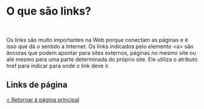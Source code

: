 # O que são links?
  
  
&nbsp;
  
  
Os links são muito importantes na Web porque conectam as páginas e é isso que dá o sentido a Internet. Os links indicados pelo elemento \<a\> são âncoras que podem apontar para sites externos, páginas no mesmo site ou até mesmo para uma parte determinada do próprio site.
Ele utiliza o atributo href para indicar para onde o link deve ir.

  
## Links de página


[< Retornar à página principal](../README.md)
